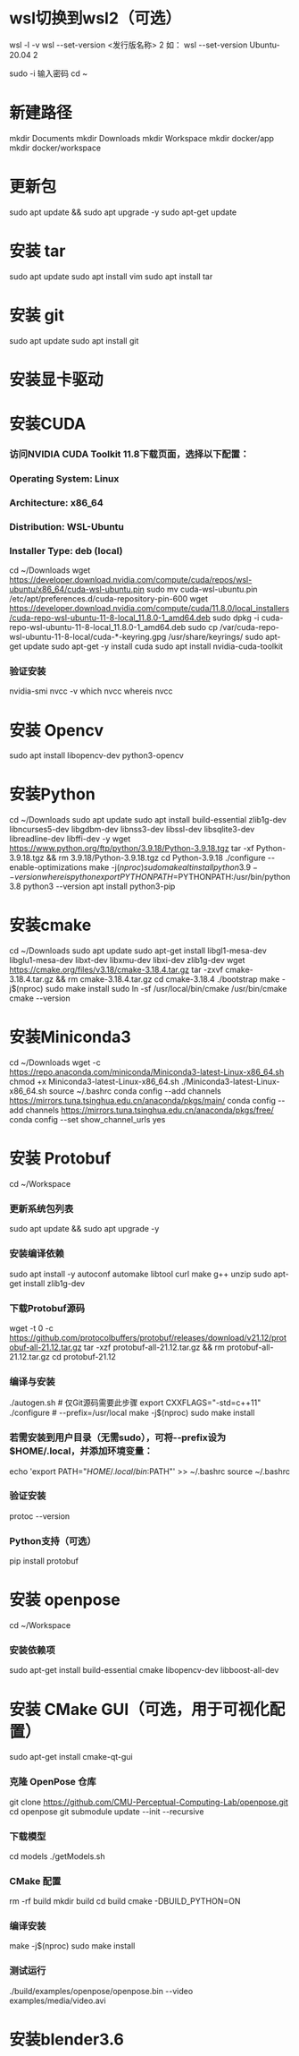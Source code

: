 # wsl切换到wsl2（可选）
wsl -l -v
wsl --set-version <发行版名称> 2
如：
wsl --set-version Ubuntu-20.04 2

sudo -i
输入密码
cd ~

# 新建路径
mkdir Documents
mkdir Downloads
mkdir Workspace
mkdir docker/app
mkdir docker/workspace

# 更新包
sudo apt update && sudo apt upgrade -y
sudo apt-get update

# 安装 tar
sudo apt update
sudo apt install vim
sudo apt install tar

# 安装 git
sudo apt update
sudo apt install git

# 安装显卡驱动

# 安装CUDA
### 访问NVIDIA CUDA Toolkit 11.8下载页面，选择以下配置：
### Operating System: Linux
### Architecture: x86_64
### Distribution: WSL-Ubuntu
### Installer Type: deb (local)
cd ~/Downloads
wget https://developer.download.nvidia.com/compute/cuda/repos/wsl-ubuntu/x86_64/cuda-wsl-ubuntu.pin
sudo mv cuda-wsl-ubuntu.pin /etc/apt/preferences.d/cuda-repository-pin-600
wget https://developer.download.nvidia.com/compute/cuda/11.8.0/local_installers/cuda-repo-wsl-ubuntu-11-8-local_11.8.0-1_amd64.deb
sudo dpkg -i cuda-repo-wsl-ubuntu-11-8-local_11.8.0-1_amd64.deb
sudo cp /var/cuda-repo-wsl-ubuntu-11-8-local/cuda-*-keyring.gpg /usr/share/keyrings/
sudo apt-get update
sudo apt-get -y install cuda
sudo apt install nvidia-cuda-toolkit
### 验证安装
nvidia-smi
nvcc -v
which nvcc
whereis nvcc

# 安装 Opencv
sudo apt install libopencv-dev python3-opencv

# 安装Python
cd ~/Downloads
sudo apt update
sudo apt install build-essential zlib1g-dev libncurses5-dev libgdbm-dev libnss3-dev libssl-dev libsqlite3-dev libreadline-dev libffi-dev -y
wget https://www.python.org/ftp/python/3.9.18/Python-3.9.18.tgz
tar -xf Python-3.9.18.tgz && rm 3.9.18/Python-3.9.18.tgz
cd Python-3.9.18
./configure --enable-optimizations
make -j$(nproc)
sudo make altinstall
python3.9 --version
whereis python
export PYTHONPATH=$PYTHONPATH:/usr/bin/python3.8
python3 --version
apt install python3-pip

# 安装cmake
cd ~/Downloads
sudo apt update
sudo apt-get install libgl1-mesa-dev libglu1-mesa-dev libxt-dev libxmu-dev libxi-dev zlib1g-dev
wget https://cmake.org/files/v3.18/cmake-3.18.4.tar.gz
tar -zxvf cmake-3.18.4.tar.gz && rm cmake-3.18.4.tar.gz
cd cmake-3.18.4
./bootstrap
make -j$(nproc)
sudo make install
sudo ln -sf /usr/local/bin/cmake /usr/bin/cmake
cmake --version

# 安装Miniconda3
cd ~/Downloads
wget -c https://repo.anaconda.com/miniconda/Miniconda3-latest-Linux-x86_64.sh
chmod +x Miniconda3-latest-Linux-x86_64.sh
./Miniconda3-latest-Linux-x86_64.sh
source ~/.bashrc
conda config --add channels https://mirrors.tuna.tsinghua.edu.cn/anaconda/pkgs/main/
conda config --add channels https://mirrors.tuna.tsinghua.edu.cn/anaconda/pkgs/free/
conda config --set show_channel_urls yes

# 安装 Protobuf
cd ~/Workspace
### 更新系统包列表
sudo apt update && sudo apt upgrade -y
### 安装编译依赖
sudo apt install -y autoconf automake libtool curl make g++ unzip
sudo apt-get install zlib1g-dev
### 下载Protobuf源码
wget -t 0 -c https://github.com/protocolbuffers/protobuf/releases/download/v21.12/protobuf-all-21.12.tar.gz
tar -xzf protobuf-all-21.12.tar.gz && rm protobuf-all-21.12.tar.gz
cd protobuf-21.12
### 编译与安装
./autogen.sh  # 仅Git源码需要此步骤
export CXXFLAGS="-std=c++11"
./configure # --prefix=/usr/local
make -j$(nproc)
sudo make install
### 若需安装到用户目录（无需sudo），可将--prefix设为$HOME/.local，并添加环境变量：
echo 'export PATH="$HOME/.local/bin:$PATH"' >> ~/.bashrc
source ~/.bashrc
### 验证安装
protoc --version
### Python支持（可选）
pip install protobuf

# 安装 openpose
cd ~/Workspace
### 安装依赖项
sudo apt-get install build-essential cmake libopencv-dev libboost-all-dev
# 安装 CMake GUI（可选，用于可视化配置）
sudo apt-get install cmake-qt-gui
### 克隆 OpenPose 仓库
git clone https://github.com/CMU-Perceptual-Computing-Lab/openpose.git
cd openpose
git submodule update --init --recursive
### 下载模型
cd models
./getModels.sh
### CMake 配置
rm -rf build
mkdir build
cd build
cmake -DBUILD_PYTHON=ON
### 编译安装
make -j$(nproc)
sudo make install
### 测试运行
./build/examples/openpose/openpose.bin --video examples/media/video.avi

# 安装blender3.6
